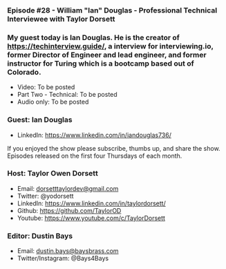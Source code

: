 ### Episode #28 - William "Ian" Douglas - Professional Technical Interviewee with Taylor Dorsett

### My guest today is Ian Douglas. He is the creator of https://techinterview.guide/, a interview for interviewing.io, former Director of Engineer and lead engineer, and former instructor for Turing which is a bootcamp based out of Colorado.

- Video: To be posted
- Part Two - Technical: To be posted
- Audio only: To be posted

### Guest: Ian Douglas
- LinkedIn: https://www.linkedin.com/in/iandouglas736/

If you enjoyed the show please subscribe, thumbs up, and share the show.
Episodes released on the first four Thursdays of each month.

### Host: Taylor Owen Dorsett
- Email: dorsetttaylordev@gmail.com
- Twitter: @yodorsett
- LinkedIn: https://www.linkedin.com/in/taylordorsett/
- Github: https://github.com/TaylorOD
- Youtube: https://www.youtube.com/c/TaylorDorsett

### Editor: Dustin Bays
- Email: dustin.bays@baysbrass.com
- Twitter/Instagram: @Bays4Bays